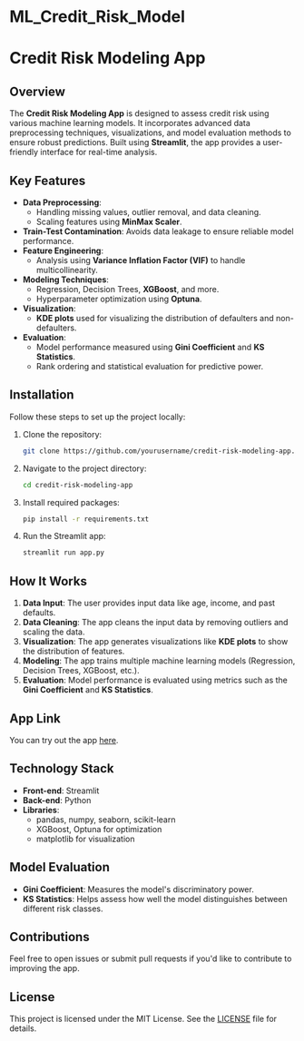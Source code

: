 # ML_Credit_Risk_Model
# Credit Risk Modeling App

## Overview
The **Credit Risk Modeling App** is designed to assess credit risk using various machine learning models. It incorporates advanced data preprocessing techniques, visualizations, and model evaluation methods to ensure robust predictions. Built using **Streamlit**, the app provides a user-friendly interface for real-time analysis.

## Key Features
- **Data Preprocessing**:
  - Handling missing values, outlier removal, and data cleaning.
  - Scaling features using **MinMax Scaler**.
- **Train-Test Contamination**: Avoids data leakage to ensure reliable model performance.
- **Feature Engineering**: 
  - Analysis using **Variance Inflation Factor (VIF)** to handle multicollinearity.
- **Modeling Techniques**:
  - Regression, Decision Trees, **XGBoost**, and more.
  - Hyperparameter optimization using **Optuna**.
- **Visualization**: 
  - **KDE plots** used for visualizing the distribution of defaulters and non-defaulters.
- **Evaluation**: 
  - Model performance measured using **Gini Coefficient** and **KS Statistics**.
  - Rank ordering and statistical evaluation for predictive power.

## Installation
Follow these steps to set up the project locally:

1. Clone the repository:
    ```bash
    git clone https://github.com/yourusername/credit-risk-modeling-app.git
    ```

2. Navigate to the project directory:
    ```bash
    cd credit-risk-modeling-app
    ```

3. Install required packages:
    ```bash
    pip install -r requirements.txt
    ```

4. Run the Streamlit app:
    ```bash
    streamlit run app.py
    ```

## How It Works
1. **Data Input**: The user provides input data like age, income, and past defaults.
2. **Data Cleaning**: The app cleans the input data by removing outliers and scaling the data.
3. **Visualization**: The app generates visualizations like **KDE plots** to show the distribution of features.
4. **Modeling**: The app trains multiple machine learning models (Regression, Decision Trees, XGBoost, etc.).
5. **Evaluation**: Model performance is evaluated using metrics such as the **Gini Coefficient** and **KS Statistics**.

## App Link
You can try out the app [here](https://mlcreditriskmodel-mujg2g77dchxodqm3nbw46-sandeepjallu.streamlit.app).

## Technology Stack
- **Front-end**: Streamlit
- **Back-end**: Python
- **Libraries**: 
  - pandas, numpy, seaborn, scikit-learn
  - XGBoost, Optuna for optimization
  - matplotlib for visualization

## Model Evaluation
- **Gini Coefficient**: Measures the model's discriminatory power.
- **KS Statistics**: Helps assess how well the model distinguishes between different risk classes.

## Contributions
Feel free to open issues or submit pull requests if you'd like to contribute to improving the app.

## License
This project is licensed under the MIT License. See the [LICENSE](LICENSE) file for details.


